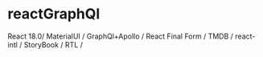 # reactGraphQl
React 18.0/ MaterialUI / GraphQl+Apollo / React Final Form / TMDB / react-intl / StoryBook / RTL /
